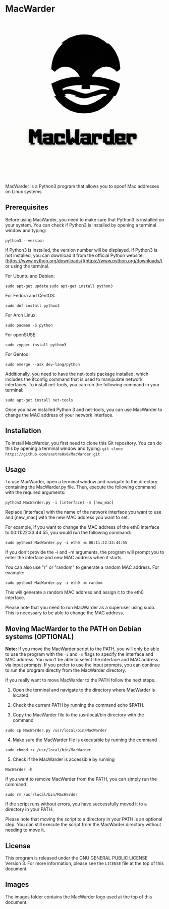 
# MacWarder

![MacWarder logo](images/MacWarderLogo.png)

MacWarder is a Python3 program that allows you to spoof Mac addresses on Linux systems.

## Prerequisites

Before using MacWarder, you need to make sure that Python3 is installed on your system. You can check if Python3 is installed by opening a terminal window and typing:

`python3 --version` 

If Python3 is installed, the version number will be displayed. If Python3 is not installed, you can download it from the official Python website: [https://www.python.org/downloads/](https://www.python.org/downloads/) or using the terminal.

For Ubuntu and Debian:

`sudo apt-get update`
`sudo apt-get install python3`


For Fedora and CentOS:

`sudo dnf install python3`


For Arch Linux:

`sudo pacman -S python`


For openSUSE:

`sudo zypper install python3`


For Gentoo:

`sudo emerge --ask dev-lang/python`

Additionally, you need to have the net-tools package installed, which includes the ifconfig command that is used to manipulate network interfaces. To install net-tools, you can run the following command in your terminal:

`sudo apt-get install net-tools`

Once you have installed Python 3 and net-tools, you can use MacWarder to change the MAC address of your network interface.

## Installation

To install MacWarder, you first need to clone this Git repository. You can do this by opening a terminal window and typing:
`git clone https://github.com/sastre0x0/MacWarder.git` 

## Usage

To use MacWarder, open a terminal window and navigate to the directory containing the MacWarder.py file. Then, execute the following command with the required arguments:

`python3 MacWarder.py -i [interface] -m [new_mac]`

Replace [interface] with the name of the network interface you want to use and [new_mac] with the new MAC address you want to set.

For example, if you want to change the MAC address of the eth0 interface to 00:11:22:33:44:55, you would run the following command:

`sudo python3 MacWarder.py -i eth0 -m 00:11:22:33:44:55`

If you don't provide the -i and -m arguments, the program will prompt you to enter the interface and new MAC address when it starts.

You can also use "r" or "random" to generate a random MAC address. For example:

`sudo python3 MacWarder.py -i eth0 -m random`

This will generate a random MAC address and assign it to the eth0 interface.

Please note that you need to run MacWarder as a superuser using sudo. This is necessary to be able to change the MAC address.

## Moving MacWarder to the PATH on Debian systems (OPTIONAL)

**Note:** If you move the MacWarder script to the PATH, you will only be able to use the program with the `-i` and `-m` flags to specify the interface and MAC address. You won't be able to select the interface and MAC address via input prompts. If you prefer to use the input prompts, you can continue to run the program directly from the MacWarder directory.

If you really want to move MacWarder to the PATH follow the next steps.

1. Open the terminal and navigate to the directory where MacWarder is located.

2. Check the current PATH by running the command echo $PATH.

3. Copy the MacWarder file to the /usr/local/bin directory with the command

`sudo cp MacWarder.py /usr/local/bin/MacWarder`

4. Make sure the MacWarder file is executable by running the command

`sudo chmod +x /usr/local/bin/MacWarder`

5. Check if the MacWarder is accessible by running 

`MacWarder -h`

If you want to remove MacWarder from the PATH, you can simply run the command

`sudo rm /usr/local/bin/MacWarder`

If the script runs without errors, you have successfully moved it to a directory in your PATH.

Please note that moving the script to a directory in your PATH is an optional step. You can still execute the script from the MacWarder directory without needing to move it.

## License

This program is released under the GNU GENERAL PUBLIC LICENSE Version 3. For more information, please see the `LICENSE` file at the top of this document.

## Images

The images folder contains the MacWarder logo used at the top of this document.
